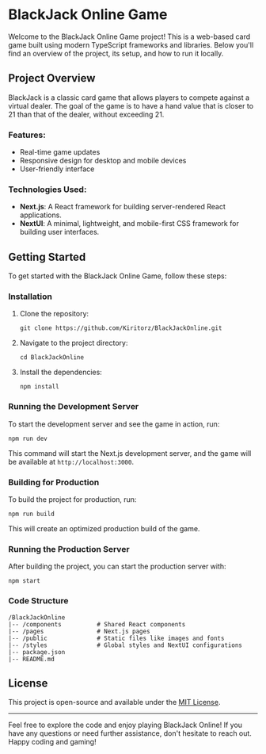 # BlackJack Online Game

Welcome to the BlackJack Online Game project! This is a web-based card game built using modern TypeScript frameworks and libraries. Below you'll find an overview of the project, its setup, and how to run it locally.

## Project Overview

BlackJack is a classic card game that allows players to compete against a virtual dealer. The goal of the game is to have a hand value that is closer to 21 than that of the dealer, without exceeding 21.

### Features:
- Real-time game updates
- Responsive design for desktop and mobile devices
- User-friendly interface

### Technologies Used:
- **Next.js**: A React framework for building server-rendered React applications.
- **NextUI**: A minimal, lightweight, and mobile-first CSS framework for building user interfaces.

## Getting Started

To get started with the BlackJack Online Game, follow these steps:

### Installation

1. Clone the repository:
   ```
   git clone https://github.com/Kiritorz/BlackJackOnline.git
   ```

2. Navigate to the project directory:
   ```
   cd BlackJackOnline
   ```

3. Install the dependencies:
   ```
   npm install
   ```

### Running the Development Server

To start the development server and see the game in action, run:
```
npm run dev
```
This command will start the Next.js development server, and the game will be available at `http://localhost:3000`.

### Building for Production

To build the project for production, run:
```
npm run build
```
This will create an optimized production build of the game.

### Running the Production Server

After building the project, you can start the production server with:
```
npm start
```

### Code Structure

```
/BlackJackOnline
|-- /components          # Shared React components
|-- /pages               # Next.js pages
|-- /public              # Static files like images and fonts
|-- /styles              # Global styles and NextUI configurations
|-- package.json
|-- README.md
```

## License

This project is open-source and available under the [MIT License](LICENSE).

---

Feel free to explore the code and enjoy playing BlackJack Online! If you have any questions or need further assistance, don't hesitate to reach out. Happy coding and gaming!